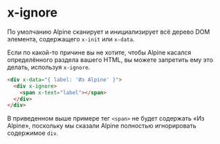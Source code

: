 # x-ignore

По умолчанию Alpine сканирует и инициализирует всё дерево DOM элемента, содержащего `x-init` или `x-data`.

Если по какой-то причине вы не хотите, чтобы Alpine касался определённого раздела вашего HTML, вы можете запретить ему это делать, используя `x-ignore`.

```html
<div x-data="{ label: 'Из Alpine' }">
  <div x-ignore>
    <span x-text="label"></span>
  </div>
</div>
```

В приведенном выше примере тег `<span>` не будет содержать «Из Alpine», поскольку мы сказали Alpine полностью игнорировать содержимое `div`.
